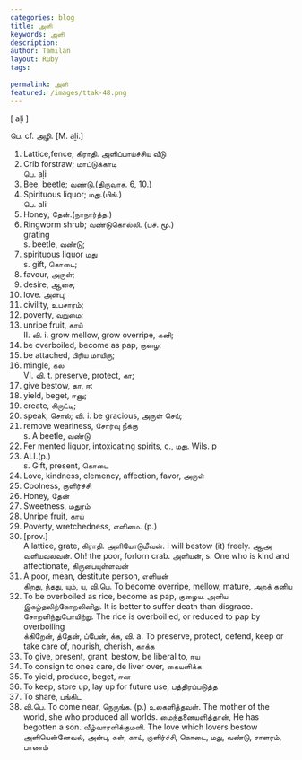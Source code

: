 ```yaml
---
categories: blog
title: அளி
keywords: அளி
description: 
author: Tamilan
layout: Ruby
tags: 
 
permalink: அளி
featured: /images/ttak-48.png
---
```

  
[ aḷi ]  
  
பெ. cf. அழி. [M. aḻi.]  
1. Lattice,fence; கிராதி. அளிப்பாய்ச்சிய வீடு  
2. Crib forstraw; மாட்டுக்காடி  
பெ. aḷi  
1. Bee, beetle; வண்டு.(திருவாச. 6, 10.)  
2. Spirituous liquor; மது.(பிங்.)  
பெ. ali  
1. Honey; தேன்.(நாநார்த்த.)  
2. Ringworm shrub; வண்டுகொல்லி. (பச். மூ.)  
grating  
s. beetle, வண்டு;  
2. spirituous liquor மது  
s. gift, கொடை;  
2. favour, அருள்;  
3. desire, ஆசை;  
4. love. அன்பு;  
5. civility, உபசாரம்;  
6. poverty, வறுமை;  
7. unripe fruit, காய்  
II. வி. i. grow mellow, grow overripe, கனி;  
2. be overboiled, become as pap, குழை;  
3. be attached, பிரிய மாயிரு;  
4. mingle, கல  
VI. வி. t. preserve, protect, கா;  
2. give bestow, தா, ஈ:  
3. yield, beget, ஈனு;  
4. create, சிருட்டி;  
5. speak, சொல்; வி. i. be gracious, அருள் செய்;  
6. remove weariness, சோர்வு நீக்கு  
s. A beetle, வண்டு  
2. Fer mented liquor, intoxicating spirits, c., மது. Wils. p  
74. ALI.(p.)  
s. Gift, present, கொடை  
2. Love, kindness, clemency, affection, favor, அருள்  
3. Coolness, குளிர்ச்சி  
4. Honey, தேன்  
5. Sweetness, மதுரம்  
6. Unripe fruit, காய்  
7. Poverty, wretchedness, எளிமை. (p.)  
8. [prov.]  
A lattice, grate, கிராதி. அளியோடுமீவன். I will bestow (it) freely. ஆஅ வளியவலவன். Oh! the poor, forlorn crab. அளியன், s. One who is kind and affectionate, கிருபையுள்ளவன்  
2. A poor, mean, destitute person, எளியன்  
கிறது, ந்தது, யும், ய, வி.பெ. To become overripe, mellow, mature, அறக் கனிய  
2. To be overboiled as rice, become as pap, குழைய. அளிய இகழ்தலிற்கோறலினிது. It is better to suffer death than disgrace. சோறளிந்துபோயிற்று. The rice is overboil ed, or reduced to pap by overboiling  
க்கிறேன், த்தேன், ப்பேன், க்க, வி. a. To preserve, protect, defend, keep or take care of, nourish, cherish, காக்க  
2. To give, present, grant, bestow, be liberal to, ஈய  
3. To consign to ones care, de liver over, கையளிக்க  
4. To yield, produce, beget, ஈன  
5. To keep, store up, lay up for future use, பத்திரப்படுத்த  
6. To share, பங்கிட  
7. வி.பெ. To come near, நெருங்க. (p.) உலகளித்தவள். The mother of the world, she who produced all worlds. மைந்தனையளித்தான், He has begotten a son. வீழ்வாரளிக்குமளி. The love which lovers bestow  
அளியென்னேவல், அன்பு, கள், காய், குளிர்ச்சி, கொடை, மது, வண்டு, சாளரம், பாணம்